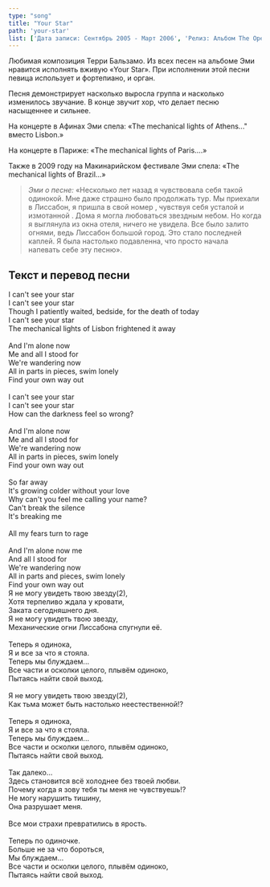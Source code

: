 ```yaml
---
type: "song"
title: "Your Star"
path: 'your-star'
list: ['Дата записи: Сентябрь 2005 - Март 2006', 'Релиз: Альбом The Open Door (трек #11)', 'Продолжительность: 4:43']
---
```


Любимая композиция Терри Бальзамо. Из всех песен на альбоме Эми нравится исполнять вживую «Your Star». При исполнении этой песни певица использует и фортепиано, и орган.

Песня демонстрирует насколько выросла группа и насколько изменилось звучание. В конце звучит хор, что делает песню насыщеннее и сильнее.

На концерте в Афинах Эми спела: «The mechanical lights of Athens..." вместо Lisbon.»

На концерте в Париже: «The mechanical lights of Paris....»

Также в 2009 году на Макинарийском фестивале Эми спела: «The mechanical lights of Brazil...»

><cite>Эми о песне:</cite>
>«Несколько лет назад я чувствовала себя такой одинокой. Мне даже страшно было продолжать тур. Мы приехали в Лиссабон, я пришла в свой номер , чувствуя себя усталой и измотанной . Дома я могла любоваться звездным небом. Но когда я выглянула из окна отеля, ничего не увидела. Все было залито огнями, ведь Лиссабон большой город. Это стало последней каплей. Я была настолько подавленна, что просто начала напевать себе эту песню».





## <i class="fas fa-dove"></i> Текст и перевод песни

<div class="song-wrap">

<div class="song-lyric">
	I can't see your star<br/>
	I can't see your star<br/>
	Though I patiently waited, bedside, for the death of today<br/>
	I can't see your star<br/>
	The mechanical lights of Lisbon frightened it away<br/>
<br/>
	And I'm alone now<br/>
	Me and all I stood for<br/>
	We're wandering now<br/>
	All in parts in pieces, swim lonely<br/>
	Find your own way out<br/>
<br/>
	I can't see your star<br/>
	I can't see your star<br/>
	How can the darkness feel so wrong?<br/>
<br/>
	And I'm alone now<br/>
	Me and all I stood for<br/>
	We're wandering now<br/>
	All in parts in pieces, swim lonely<br/>
	Find your own way out<br/>
<br/>
	So far away<br/>
	It's growing colder without your love<br/>
	Why can't you feel me calling your name?<br/>
	Can't break the silence<br/>
	It's breaking me<br/>
<br/>
	All my fears turn to rage<br/>
<br/>
	And I'm alone now me<br/>
	And all I stood for<br/>
	We're wandering now<br/>
	All in parts and pieces, swim lonely<br/>
	Find your own way out</div>

<div class="song-lyric">
	Я не могу увидеть твою звезду(2),<br>
	Хотя терпеливо ждала у кровати, <br>
	Заката сегодняшнего дня.<br>
	Я не могу увидеть твою звезду,<br>
	Механические огни Лиссабона спугнули её.<br> 
<br>
	Теперь я одинока,<br>
	Я и все за что я стояла.<br>
	Теперь мы блуждаем...<br>
	Все части и осколки целого, плывём одиноко, <br>
	Пытаясь найти свой выход.<br>
<br>
	Я не могу увидеть твою звезду(2),<br>
	Как тьма может быть настолько неестественной!?<br>
<br>
	Теперь я одинока,<br>
	Я и все за что я стояла.<br>
	Теперь мы блуждаем...<br>
	Все части и осколки целого, плывём одиноко, <br>
	Пытаясь найти свой выход.<br>
<br>
	Так далеко...<br>
	Здесь становится всё холоднее без твоей любви.<br>
	Почему когда я зову тебя ты меня не чувствуешь!?<br>
	Не могу нарушить тишину,<br>
	Она разрушает меня.<br>
<br>
	Все мои страхи превратились в ярость.<br>
<br>
	Теперь по одиночке.<br>
	Больше не за что бороться, <br>
	Мы блуждаем...<br>
	Все части и осколки целого, плывём одиноко,<br> 
	Пытаясь найти свой выход.<br>
<div>
					 </div>
</div>

</div>
    